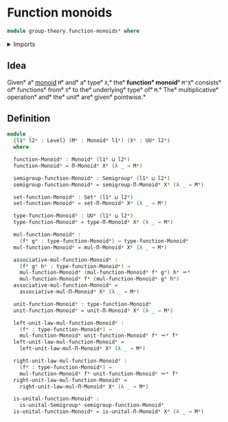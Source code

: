 # Function monoids

```agda
module group-theory.function-monoidsᵉ where
```

<details><summary>Imports</summary>

```agda
open import foundation.identity-typesᵉ
open import foundation.setsᵉ
open import foundation.universe-levelsᵉ

open import group-theory.dependent-products-monoidsᵉ
open import group-theory.monoidsᵉ
open import group-theory.semigroupsᵉ
```

</details>

## Idea

Givenᵉ aᵉ [monoid](group-theory.monoids.mdᵉ) `M`ᵉ andᵉ aᵉ typeᵉ `X`,ᵉ theᵉ **functionᵉ
monoid**ᵉ `M^X`ᵉ consistsᵉ ofᵉ functionsᵉ fromᵉ `X`ᵉ to theᵉ underlyingᵉ typeᵉ ofᵉ `M`.ᵉ Theᵉ
multiplicativeᵉ operationᵉ andᵉ theᵉ unitᵉ areᵉ givenᵉ pointwise.ᵉ

## Definition

```agda
module _
  {l1ᵉ l2ᵉ : Level} (Mᵉ : Monoidᵉ l1ᵉ) (Xᵉ : UUᵉ l2ᵉ)
  where

  function-Monoidᵉ : Monoidᵉ (l1ᵉ ⊔ l2ᵉ)
  function-Monoidᵉ = Π-Monoidᵉ Xᵉ (λ _ → Mᵉ)

  semigroup-function-Monoidᵉ : Semigroupᵉ (l1ᵉ ⊔ l2ᵉ)
  semigroup-function-Monoidᵉ = semigroup-Π-Monoidᵉ Xᵉ (λ _ → Mᵉ)

  set-function-Monoidᵉ : Setᵉ (l1ᵉ ⊔ l2ᵉ)
  set-function-Monoidᵉ = set-Π-Monoidᵉ Xᵉ (λ _ → Mᵉ)

  type-function-Monoidᵉ : UUᵉ (l1ᵉ ⊔ l2ᵉ)
  type-function-Monoidᵉ = type-Π-Monoidᵉ Xᵉ (λ _ → Mᵉ)

  mul-function-Monoidᵉ :
    (fᵉ gᵉ : type-function-Monoidᵉ) → type-function-Monoidᵉ
  mul-function-Monoidᵉ = mul-Π-Monoidᵉ Xᵉ (λ _ → Mᵉ)

  associative-mul-function-Monoidᵉ :
    (fᵉ gᵉ hᵉ : type-function-Monoidᵉ) →
    mul-function-Monoidᵉ (mul-function-Monoidᵉ fᵉ gᵉ) hᵉ ＝ᵉ
    mul-function-Monoidᵉ fᵉ (mul-function-Monoidᵉ gᵉ hᵉ)
  associative-mul-function-Monoidᵉ =
    associative-mul-Π-Monoidᵉ Xᵉ (λ _ → Mᵉ)

  unit-function-Monoidᵉ : type-function-Monoidᵉ
  unit-function-Monoidᵉ = unit-Π-Monoidᵉ Xᵉ (λ _ → Mᵉ)

  left-unit-law-mul-function-Monoidᵉ :
    (fᵉ : type-function-Monoidᵉ) →
    mul-function-Monoidᵉ unit-function-Monoidᵉ fᵉ ＝ᵉ fᵉ
  left-unit-law-mul-function-Monoidᵉ =
    left-unit-law-mul-Π-Monoidᵉ Xᵉ (λ _ → Mᵉ)

  right-unit-law-mul-function-Monoidᵉ :
    (fᵉ : type-function-Monoidᵉ) →
    mul-function-Monoidᵉ fᵉ unit-function-Monoidᵉ ＝ᵉ fᵉ
  right-unit-law-mul-function-Monoidᵉ =
    right-unit-law-mul-Π-Monoidᵉ Xᵉ (λ _ → Mᵉ)

  is-unital-function-Monoidᵉ :
    is-unital-Semigroupᵉ semigroup-function-Monoidᵉ
  is-unital-function-Monoidᵉ = is-unital-Π-Monoidᵉ Xᵉ (λ _ → Mᵉ)
```